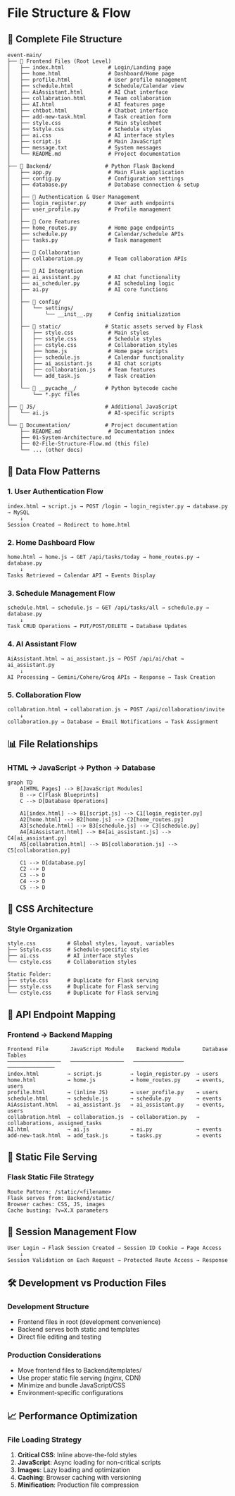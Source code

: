 # File Structure & Flow

## 📁 Complete File Structure

```
event-main/
├── 📄 Frontend Files (Root Level)
│   ├── index.html              # Login/Landing page
│   ├── home.html               # Dashboard/Home page
│   ├── profile.html            # User profile management
│   ├── schedule.html           # Schedule/Calendar view
│   ├── AiAssistant.html        # AI Chat interface
│   ├── collabration.html       # Team collaboration
│   ├── AI.html                 # AI features page
│   ├── chtbot.html             # Chatbot interface
│   ├── add-new-task.html       # Task creation form
│   ├── style.css               # Main stylesheet
│   ├── Sstyle.css              # Schedule styles
│   ├── ai.css                  # AI interface styles
│   ├── script.js               # Main JavaScript
│   ├── message.txt             # System messages
│   └── README.md               # Project documentation
│
├── 🐍 Backend/                 # Python Flask Backend
│   ├── app.py                  # Main Flask application
│   ├── config.py               # Configuration settings
│   ├── database.py             # Database connection & setup
│   │
│   ├── 🔐 Authentication & User Management
│   ├── login_register.py       # User auth endpoints
│   ├── user_profile.py         # Profile management
│   │
│   ├── 📅 Core Features
│   ├── home_routes.py          # Home page endpoints
│   ├── schedule.py             # Calendar/schedule APIs
│   ├── tasks.py                # Task management
│   │
│   ├── 🤝 Collaboration
│   ├── collaboration.py        # Team collaboration APIs
│   │
│   ├── 🤖 AI Integration
│   ├── ai_assistant.py         # AI chat functionality
│   ├── ai_scheduler.py         # AI scheduling logic
│   ├── ai.py                   # AI core functions
│   │
│   ├── 📁 config/
│   │   └── settings/
│   │       └── __init__.py     # Config initialization
│   │
│   ├── 📁 static/              # Static assets served by Flask
│   │   ├── style.css           # Main styles
│   │   ├── sstyle.css          # Schedule styles
│   │   ├── cstyle.css          # Collaboration styles
│   │   ├── home.js             # Home page scripts
│   │   ├── schedule.js         # Calendar functionality
│   │   ├── ai_assistant.js     # AI chat scripts
│   │   ├── collaboration.js    # Team features
│   │   └── add_task.js         # Task creation
│   │
│   └── 📁 __pycache__/         # Python bytecode cache
│       └── *.pyc files
│
├── 📁 JS/                      # Additional JavaScript
│   └── ai.js                   # AI-specific scripts
│
└── 📁 Documentation/           # Project documentation
    ├── README.md               # Documentation index
    ├── 01-System-Architecture.md
    ├── 02-File-Structure-Flow.md (this file)
    └── ... (other docs)
```

## 🔄 Data Flow Patterns

### 1. **User Authentication Flow**
```
index.html → script.js → POST /login → login_register.py → database.py → MySQL
    ↓
Session Created → Redirect to home.html
```

### 2. **Home Dashboard Flow**
```
home.html → home.js → GET /api/tasks/today → home_routes.py → database.py
    ↓
Tasks Retrieved → Calendar API → Events Display
```

### 3. **Schedule Management Flow**
```
schedule.html → schedule.js → GET /api/tasks/all → schedule.py → database.py
    ↓
Task CRUD Operations → PUT/POST/DELETE → Database Updates
```

### 4. **AI Assistant Flow**
```
AiAssistant.html → ai_assistant.js → POST /api/ai/chat → ai_assistant.py
    ↓
AI Processing → Gemini/Cohere/Groq APIs → Response → Task Creation
```

### 5. **Collaboration Flow**
```
collabration.html → collaboration.js → POST /api/collaboration/invite
    ↓
collaboration.py → Database → Email Notifications → Task Assignment
```

## 📊 File Relationships

### **HTML → JavaScript → Python → Database**

```mermaid
graph TD
    A[HTML Pages] --> B[JavaScript Modules]
    B --> C[Flask Blueprints]
    C --> D[Database Operations]
    
    A1[index.html] --> B1[script.js] --> C1[login_register.py]
    A2[home.html] --> B2[home.js] --> C2[home_routes.py]
    A3[schedule.html] --> B3[schedule.js] --> C3[schedule.py]
    A4[AiAssistant.html] --> B4[ai_assistant.js] --> C4[ai_assistant.py]
    A5[collabration.html] --> B5[collaboration.js] --> C5[collaboration.py]
    
    C1 --> D[database.py]
    C2 --> D
    C3 --> D
    C4 --> D
    C5 --> D
```

## 🎨 CSS Architecture

### **Style Organization**
```
style.css          # Global styles, layout, variables
├── Sstyle.css     # Schedule-specific styles
├── ai.css         # AI interface styles
└── cstyle.css     # Collaboration styles

Static Folder:
├── style.css      # Duplicate for Flask serving
├── sstyle.css     # Duplicate for Flask serving
└── cstyle.css     # Duplicate for Flask serving
```

## 🔌 API Endpoint Mapping

### **Frontend → Backend Mapping**
```
Frontend File       JavaScript Module    Backend Module       Database Tables
─────────────────   ─────────────────   ────────────────     ───────────────
index.html         → script.js         → login_register.py  → users
home.html          → home.js           → home_routes.py     → events, users
profile.html       → (inline JS)       → user_profile.py    → users
schedule.html      → schedule.js       → schedule.py        → events
AiAssistant.html   → ai_assistant.js   → ai_assistant.py    → events, users
collabration.html  → collaboration.js  → collaboration.py   → collaborations, assigned_tasks
AI.html            → ai.js             → ai.py              → events
add-new-task.html  → add_task.js       → tasks.py           → events
```

## 📱 Static File Serving

### **Flask Static File Strategy**
```
Route Pattern: /static/<filename>
Flask serves from: Backend/static/
Browser caches: CSS, JS, images
Cache busting: ?v=X.X parameters
```

## 🔄 Session Management Flow

```
User Login → Flask Session Created → Session ID Cookie → Page Access
    ↓
Session Validation on Each Request → Protected Route Access → Response
```

## 🛠️ Development vs Production Files

### **Development Structure**
- Frontend files in root (development convenience)
- Backend serves both static and templates
- Direct file editing and testing

### **Production Considerations**
- Move frontend files to Backend/templates/
- Use proper static file serving (nginx, CDN)
- Minimize and bundle JavaScript/CSS
- Environment-specific configurations

## 📈 Performance Optimization

### **File Loading Strategy**
1. **Critical CSS**: Inline above-the-fold styles
2. **JavaScript**: Async loading for non-critical scripts
3. **Images**: Lazy loading and optimization
4. **Caching**: Browser caching with versioning
5. **Minification**: Production file compression